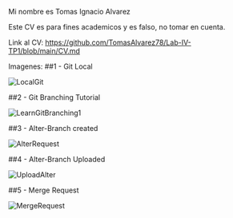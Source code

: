Mi nombre es Tomas Ignacio Alvarez

Este CV es para fines academicos y es falso, no tomar en cuenta.

Link al CV: https://github.com/TomasAlvarez78/Lab-IV-TP1/blob/main/CV.md

Imagenes:
##1 - Git Local 

![LocalGit](https://user-images.githubusercontent.com/67231208/113497265-b70f1d80-94d8-11eb-9c49-696d75279d4c.png)

##2 - Git Branching Tutorial

![LearnGitBranching1](https://user-images.githubusercontent.com/67231208/113497254-947d0480-94d8-11eb-88f0-5f09ad559940.png)

##3 - Alter-Branch created

![AlterRequest](https://user-images.githubusercontent.com/67231208/113497278-e58cf880-94d8-11eb-9b53-38fbe9099500.png)

##4 - Alter-Branch Uploaded

![UploadAlter](https://user-images.githubusercontent.com/67231208/113497305-2a189400-94d9-11eb-8c13-00903c37e652.png)

##5 - Merge Request

![MergeRequest](https://user-images.githubusercontent.com/67231208/113497372-d78ba780-94d9-11eb-857e-7453a94089df.png)

